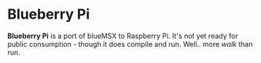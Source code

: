 Blueberry Pi
============

**Blueberry Pi** is a port of blueMSX to Raspberry Pi. It's not yet ready for public consumption - though it does compile and run. Well.. more *walk* than run.


